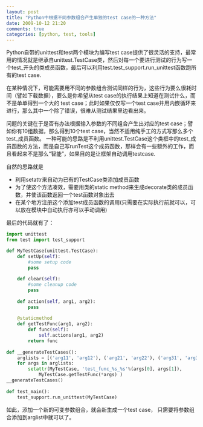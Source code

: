 ```yaml
---
layout: post
title: "Python中根据不同参数组合产生单独的test case的一种方法"
date: 2009-10-12 21:20
comments: true
categories: [python, test, tools]
---
```


Python自带的unittest和test两个模块为编写test case提供了很灵活的支持，最常用的情况就是继承自unittest.TestCase类，然后对每一个要进行测试的行为写一个test_开头的类成员函数，最后可以利用test.test_support.run_unittest函数跑所有的test case.

在某种情况下，可能需要用不同的参数组合测试同样的行为，这些行为要么很耗时间（譬如下载数据），要么是你希望从test case的执行结果上知道在测试什么，而不是单单得到一个大的 test case；此时如果仅仅写一个test case并用内嵌循环来进行，那么其中一个除了错误，很难从测试结果里边看出来。

<!--more-->

问题的关键在于是否有办法根据输入参数的不同组合产生出对应的test case；譬如你有10组数据，那么得到10个test case，当然不适用纯手工的方式写那么多个test_成员函数。
一种可能的思路是不利用unittest.TestCase这个类框中的test_成员函数的方法，而是自己写runTest这个成员函数，那样会有一些额外的工作，而且看起来不是那么“智能”，如果目的是让框架自动调用testcase.
 
 自然的思路就是

- 利用setattr来自动为已有的TestCase类添加成员函数  
- 为了使这个方法凑效，需要用类的static method来生成decorate类的成员函数，并使该函数返回一个test函数对象出去  
- 在某个地方注册这个添加test成员函数的调用(只需要在实际执行前就可以，可以放在模块中自动执行亦可以手动调用)  

最后的代码就有了：

``` python
import unittest
from test import test_support

def MyTestCase(unittest.TestCase):
    def setUp(self):
        #some setup code
        pass
       
    def clear(self):
        #some cleanup code
        pass
       
    def action(self, arg1, arg2):
        pass
       
    @staticmethod   
    def getTestFunc(arg1, arg2):
        def func(self):
            self.actions(arg1, arg2)
        return func
        
def __generateTestCases():
    arglists = [('arg11', 'arg12'), ('arg21', 'arg22'), ('arg31', 'arg32')]
    for args in arglists:
        setattr(MyTestCase, 'test_func_%s_%s'%(args[0], args[1]),
            MyTestCase.getTestFunc(*args) )
__generateTestCases()
      
def test_main():
    test_support.run_unittest(MyTestCase)
```

如此，添加一个新的可变参数组合，就会新生成一个test case， 只需要将参数组合添加到arglist中就可以了。
